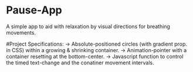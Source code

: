 # Pause-App
A simple app to aid with relaxation by visual directions for breathing movements.

#Project Specifications:
-> Absolute-positioned circles (with gradient prop. in CSS) within a growing & shrinking container.
-> Animation-pointer with a container resetting at the bottom-center.
-> Javascript function to control the timed text-change and the conatiner movement intervals.


